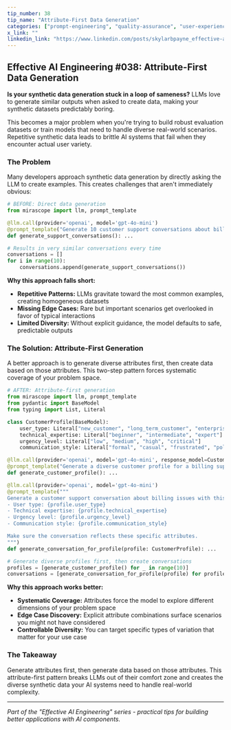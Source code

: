 ```yaml
---
tip_number: 38
tip_name: "Attribute-First Data Generation"
categories: ["prompt-engineering", "quality-assurance", "user-experience"]
x_link: ""
linkedin_link: "https://www.linkedin.com/posts/skylarbpayne_effective-ai-engineering-38-attribute-first-activity-7349135712916598786-efTH?utm_source=share&utm_medium=member_desktop&rcm=ACoAABKpCf4BI_Yx2u7h66sgi5z1NF3aEYFHgps"
---
```


## Effective AI Engineering #038: Attribute-First Data Generation

**Is your synthetic data generation stuck in a loop of sameness?** LLMs love to generate similar outputs when asked to create data, making your synthetic datasets predictably boring.

This becomes a major problem when you're trying to build robust evaluation datasets or train models that need to handle diverse real-world scenarios. Repetitive synthetic data leads to brittle AI systems that fail when they encounter actual user variety.

### The Problem

Many developers approach synthetic data generation by directly asking the LLM to create examples. This creates challenges that aren't immediately obvious:

```python
# BEFORE: Direct data generation
from mirascope import llm, prompt_template

@llm.call(provider='openai', model='gpt-4o-mini')
@prompt_template("Generate 10 customer support conversations about billing issues")
def generate_support_conversations(): ...

# Results in very similar conversations every time
conversations = []
for i in range(10):
    conversations.append(generate_support_conversations())
```

**Why this approach falls short:**

- **Repetitive Patterns:** LLMs gravitate toward the most common examples, creating homogeneous datasets
- **Missing Edge Cases:** Rare but important scenarios get overlooked in favor of typical interactions
- **Limited Diversity:** Without explicit guidance, the model defaults to safe, predictable outputs

### The Solution: Attribute-First Generation

A better approach is to generate diverse attributes first, then create data based on those attributes. This two-step pattern forces systematic coverage of your problem space.

```python
# AFTER: Attribute-first generation
from mirascope import llm, prompt_template
from pydantic import BaseModel
from typing import List, Literal

class CustomerProfile(BaseModel):
    user_type: Literal["new_customer", "long_term_customer", "enterprise_user", "free_tier_user"]
    technical_expertise: Literal["beginner", "intermediate", "expert"]
    urgency_level: Literal["low", "medium", "high", "critical"]
    communication_style: Literal["formal", "casual", "frustrated", "polite"]

@llm.call(provider='openai', model='gpt-4o-mini', response_model=CustomerProfile)
@prompt_template("Generate a diverse customer profile for a billing support scenario")
def generate_customer_profile(): ...

@llm.call(provider='openai', model='gpt-4o-mini')
@prompt_template("""
Generate a customer support conversation about billing issues with this customer profile:
- User type: {profile.user_type}
- Technical expertise: {profile.technical_expertise}  
- Urgency level: {profile.urgency_level}
- Communication style: {profile.communication_style}

Make sure the conversation reflects these specific attributes.
""")
def generate_conversation_for_profile(profile: CustomerProfile): ...

# Generate diverse profiles first, then create conversations
profiles = [generate_customer_profile() for _ in range(10)]
conversations = [generate_conversation_for_profile(profile) for profile in profiles]
```

**Why this approach works better:**

- **Systematic Coverage:** Attributes force the model to explore different dimensions of your problem space
- **Edge Case Discovery:** Explicit attribute combinations surface scenarios you might not have considered
- **Controllable Diversity:** You can target specific types of variation that matter for your use case

### The Takeaway

Generate attributes first, then generate data based on those attributes. This attribute-first pattern breaks LLMs out of their comfort zone and creates the diverse synthetic data your AI systems need to handle real-world complexity.

---
*Part of the "Effective AI Engineering" series - practical tips for building better applications with AI components.*